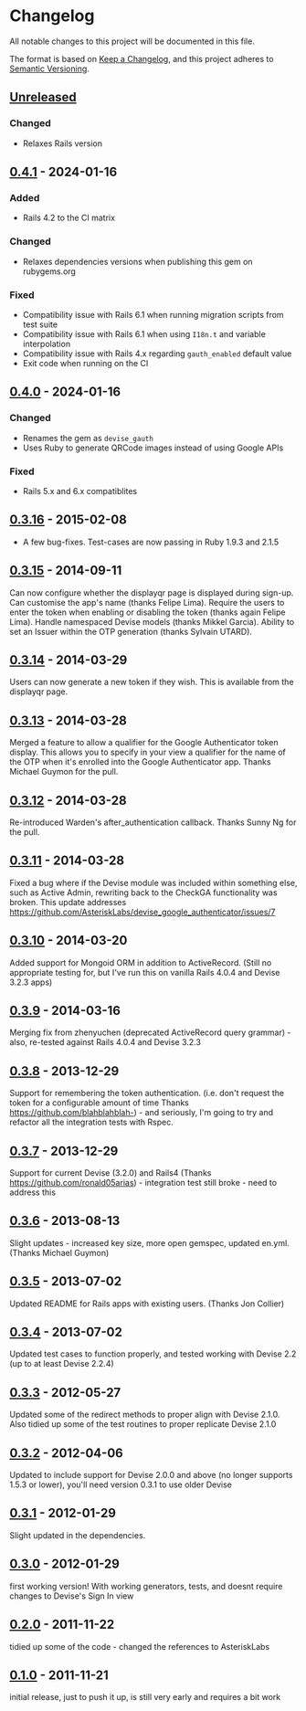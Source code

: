 # Changelog
All notable changes to this project will be documented in this file.

The format is based on [Keep a Changelog](https://keepachangelog.com/en/1.0.0/),
and this project adheres to [Semantic Versioning](https://semver.org/spec/v2.0.0.html).

## [Unreleased]
### Changed
- Relaxes Rails version

## [0.4.1] - 2024-01-16
### Added
- Rails 4.2 to the CI matrix

### Changed
- Relaxes dependencies versions when publishing this gem on rubygems.org

### Fixed
- Compatibility issue with Rails 6.1 when running migration scripts from test suite
- Compatibility issue with Rails 6.1 when using `I18n.t` and variable interpolation
- Compatibility issue with Rails 4.x regarding `gauth_enabled` default value
- Exit code when running on the CI

## [0.4.0] - 2024-01-16
### Changed
- Renames the gem as `devise_gauth`
- Uses Ruby to generate QRCode images instead of using Google APIs

### Fixed
- Rails 5.x and 6.x compatiblites

## [0.3.16] - 2015-02-08
- A few bug-fixes. Test-cases are now passing in Ruby 1.9.3 and 2.1.5

## [0.3.15] - 2014-09-11
Can now configure whether the displayqr page is displayed during sign-up. Can customise the app's name (thanks Felipe Lima). Require the users to enter the token when enabling or disabling the token (thanks again Felipe Lima). Handle namespaced Devise models (thanks Mikkel Garcia). Ability to set an Issuer within the OTP generation (thanks Sylvain UTARD).

## [0.3.14] - 2014-03-29
Users can now generate a new token if they wish. This is available from the displayqr page.

## [0.3.13] - 2014-03-28
Merged a feature to allow a qualifier for the Google Authenticator token display. This allows you to specify in your view a qualifier for the name of the OTP when it's enrolled into the Google Authenticator app. Thanks Michael Guymon for the pull.

## [0.3.12] - 2014-03-28
Re-introduced Warden's after_authentication callback. Thanks Sunny Ng for the pull.

## [0.3.11] - 2014-03-28
Fixed a bug where if the Devise module was included within something else, such as Active Admin, rewriting back to the CheckGA functionality was broken. This update addresses https://github.com/AsteriskLabs/devise_google_authenticator/issues/7

## [0.3.10] - 2014-03-20
Added support for Mongoid ORM in addition to ActiveRecord. (Still no appropriate testing for, but I've run this on vanilla Rails 4.0.4 and Devise 3.2.3 apps)

## [0.3.9] - 2014-03-16
Merging fix from zhenyuchen (deprecated ActiveRecord query grammar) - also, re-tested against Rails 4.0.4 and Devise 3.2.3

## [0.3.8] - 2013-12-29
Support for remembering the token authentication. (i.e. don't request the token for a configurable amount of time Thanks https://github.com/blahblahblah-) - and seriously, I'm going to try and refactor all the integration tests with Rspec.

## [0.3.7] - 2013-12-29
Support for current Devise (3.2.0) and Rails4 (Thanks https://github.com/ronald05arias) - integration test still broke - need to address this

## [0.3.6] - 2013-08-13
Slight updates - increased key size, more open gemspec, updated en.yml. (Thanks Michael Guymon)

## [0.3.5] - 2013-07-02
Updated README for Rails apps with existing users. (Thanks Jon Collier)

## [0.3.4] - 2013-07-02
Updated test cases to function properly, and tested working with Devise 2.2 (up to at least Devise 2.2.4)

## [0.3.3] - 2012-05-27
Updated some of the redirect methods to proper align with Devise 2.1.0. Also tidied up some of the test routines to proper replicate Devise 2.1.0

## [0.3.2] - 2012-04-06
Updated to include support for Devise 2.0.0 and above (no longer supports 1.5.3 or lower), you'll need version 0.3.1 to use older Devise

## [0.3.1] - 2012-01-29
Slight updated in the dependencies.

## [0.3.0] - 2012-01-29
first working version! With working generators, tests, and doesnt require changes to Devise's Sign In view

## [0.2.0] - 2011-11-22
tidied up some of the code - changed the references to AsteriskLabs

## [0.1.0] - 2011-11-21
initial release, just to push it up, is still very early and requires a bit work

[Unreleased]: https://github.com/pharmony/devise_gauth/compare/v0.4.1...master
[0.4.1]: https://github.com/pharmony/devise_gauth/compare/v0.4.0...v0.4.1
[0.4.0]: https://github.com/pharmony/devise_gauth/compare/v0.3.16...v0.4.0
[0.3.16]: https://github.com/pharmony/devise_gauth/compare/v0.3.15...v0.3.16
[0.3.15]: https://github.com/pharmony/devise_gauth/compare/v0.3.14...v0.3.15
[0.3.14]: https://github.com/pharmony/devise_gauth/compare/v0.3.13...v0.3.14
[0.3.13]: https://github.com/pharmony/devise_gauth/compare/v0.3.12...v0.3.13
[0.3.12]: https://github.com/pharmony/devise_gauth/compare/v0.3.11...v0.3.12
[0.3.11]: https://github.com/pharmony/devise_gauth/compare/v0.3.10...v0.3.11
[0.3.10]: https://github.com/pharmony/devise_gauth/compare/v0.3.9...v0.3.10
[0.3.9]: https://github.com/pharmony/devise_gauth/compare/v0.3.8...v0.3.9
[0.3.8]: https://github.com/pharmony/devise_gauth/compare/v0.3.7...v0.3.8
[0.3.7]: https://github.com/pharmony/devise_gauth/compare/v0.3.6...v0.3.7
[0.3.6]: https://github.com/pharmony/devise_gauth/compare/v0.3.5...v0.3.6
[0.3.5]: https://github.com/pharmony/devise_gauth/compare/v0.3.4...v0.3.5
[0.3.4]: https://github.com/pharmony/devise_gauth/compare/v0.3.3...v0.3.4
[0.3.3]: https://github.com/pharmony/devise_gauth/compare/v0.3.2...v0.3.3
[0.3.2]: https://github.com/pharmony/devise_gauth/compare/v0.3.1...v0.3.2
[0.3.1]: https://github.com/pharmony/devise_gauth/compare/v0.3.0...v0.3.1
[0.3.0]: https://github.com/pharmony/devise_gauth/compare/v0.2.0...v0.3.0
[0.2.0]: https://github.com/pharmony/devise_gauth/compare/v0.1.0...v0.2.0
[0.1.0]: https://github.com/Pharmony/devise_gauth/tree/v0.1.0
